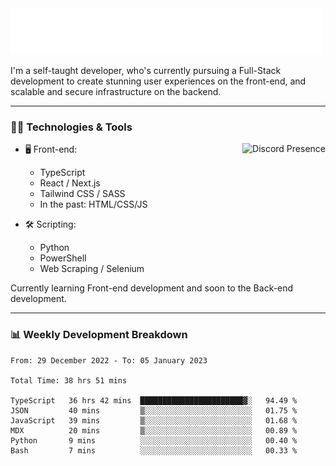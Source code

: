<img src="assets/wave.svg" alt=":wave:" />

I'm a self-taught developer, who's currently pursuing a Full-Stack development to create stunning user experiences on the front-end, and scalable and secure infrastructure on the backend.

---

### 🧑‍💻 Technologies & Tools

<a href="https://discord.com/users/414304208649453568" target="_blank" rel="nofollow">
   <img src="https://lanyard-profile-readme.vercel.app/api/414304208649453568?idleMessage=Probably%20doing%20something%20else..." alt="Discord Presence" align="right">
</a>

- 🖥️ Front-end:

  - TypeScript
  - React / Next.js
  - Tailwind CSS / SASS
  - In the past: HTML/CSS/JS

- 🛠 Scripting:

  - Python
  - PowerShell
  - Web Scraping / Selenium

Currently learning Front-end development and soon to the Back-end development.

---

### 📊 Weekly Development Breakdown

<!-- ![ccrsxx's GitHub Stats](https://github-readme-stats.vercel.app/api?username=ccrsxx&count_private=true&theme=tokyonight) -->
<!-- ![ccrsxx's Top Langs](https://github-readme-stats.vercel.app/api/top-langs/?username=ccrsxx&hide=lua,java,html&theme=tokyonight) -->

<!--START_SECTION:waka-->

```text
From: 29 December 2022 - To: 05 January 2023

Total Time: 38 hrs 51 mins

TypeScript   36 hrs 42 mins  ███████████████████████▓░   94.49 %
JSON         40 mins         ▒░░░░░░░░░░░░░░░░░░░░░░░░   01.75 %
JavaScript   39 mins         ▒░░░░░░░░░░░░░░░░░░░░░░░░   01.68 %
MDX          20 mins         ▒░░░░░░░░░░░░░░░░░░░░░░░░   00.89 %
Python       9 mins          ░░░░░░░░░░░░░░░░░░░░░░░░░   00.40 %
Bash         7 mins          ░░░░░░░░░░░░░░░░░░░░░░░░░   00.33 %
```

<!--END_SECTION:waka-->

